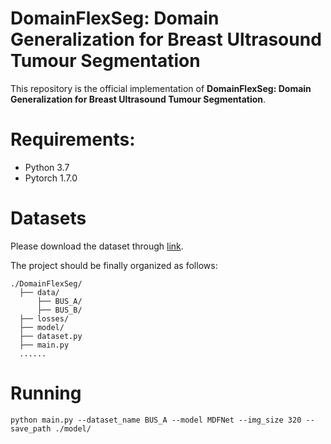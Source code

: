 # DomainFlexSeg: Domain Generalization for Breast Ultrasound Tumour Segmentation

This repository is the official implementation of **DomainFlexSeg: Domain Generalization for Breast Ultrasound Tumour Segmentation**.

# Requirements:
- Python 3.7
- Pytorch 1.7.0

# Datasets
Please download the dataset through [link](https://drive.google.com/file/d/1lhviQEuN537AzI6M5FNFuIBCK9AW2goG/view?usp=sharing). 

The project should be finally organized as follows:
```
./DomainFlexSeg/
  ├── data/
      ├── BUS_A/
      ├── BUS_B/
  ├── losses/
  ├── model/
  ├── dataset.py 
  ├── main.py
  ...... 
```

# Running
```
python main.py --dataset_name BUS_A --model MDFNet --img_size 320 --save_path ./model/
```
